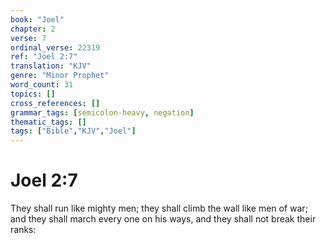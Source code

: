 ```yaml
---
book: "Joel"
chapter: 2
verse: 7
ordinal_verse: 22319
ref: "Joel 2:7"
translation: "KJV"
genre: "Minor Prophet"
word_count: 31
topics: []
cross_references: []
grammar_tags: [semicolon-heavy, negation]
thematic_tags: []
tags: ["Bible","KJV","Joel"]
---
```


# Joel 2:7

They shall run like mighty men; they shall climb the wall like men of war; and they shall march every one on his ways, and they shall not break their ranks:
